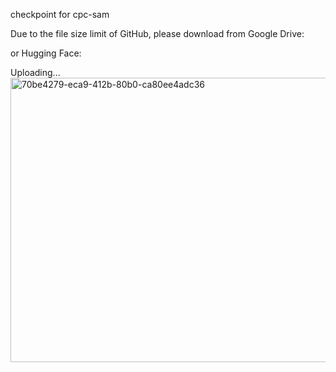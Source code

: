 checkpoint for cpc-sam

Due to the file size limit of GitHub, please download from Google Drive:


or Hugging Face:


Uploading...
<img width="2720" height="455" alt="70be4279-eca9-412b-80b0-ca80ee4adc36" src="https://github.com/user-attachments/assets/ae772a46-3637-477f-beb6-1421f4cc9d91" />
